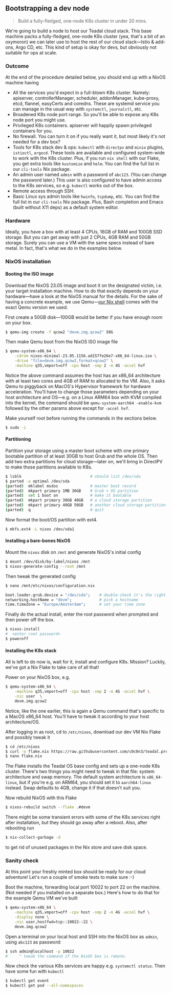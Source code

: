 Bootstrapping a dev node
------------------------
> Build a fully-fledged, one-node K8s cluster in under 20 mins.

We're going to build a node to host our Teadal cloud stack. This base
machine packs a fully-fledged, one-node K8s cluster (yea, that's a bit
of an oxymoron) we can later use to host the rest of our cloud stack—Istio
& add-ons, Argo CD, etc. This kind of setup is okay for devs, but
obviously not suitable for ops at scale.


### Outcome

At the end of the procedure detailed below, you should end up with
a NixOS machine having

- All the services you'd expect in a full-blown K8s cluster.
  Namely: apiserver, controllerManager, scheduler, addonManager,
  kube-proxy, etcd, flannel, easyCerts and coredns. These are
  systemd service you can manage in the usual way with `systemctl`,
  `journalctl`, etc.
- Broadened K8s node port range. So you'll be able to expose any
  K8s node port you might use.
- Privileged K8s containers. apiserver will happily spawn privileged
  containers for you.
- No firewall. You can turn it on if you really want it, but most
  likely it's not needed for a dev box?
- Tools for K8s stack dev & ops: `kubectl` with `directpv` and `minio`
  plugins, `istioctl`, `argocd`. These tools are available and configured
  system-wide to work with the K8s cluster. Plus, if you run `nix shell`
  with our Flake, you get extra tools like `kustomize` and `helm`. You
  can find the full list in our `cli-tools` Nix package.
- An admin user named `admin` with a password of `abc123`. (You
  can change the password later.) This user is also configured
  to have admin access to the K8s services, so e.g. `kubectl`
  works out of the box.
- Remote access through SSH.
- Basic Linux sys admin tools like `hwinfo`, `tcpdump`, etc. You
  can find the full list in our `cli-tools` Nix package. Plus,
  Bash completion and Emacs (built without X11 deps) as a default
  system editor.


### Hardware

Ideally, you have a box with at least 4 CPUs, 16GB of RAM and 100GB
SSD storage. But you can get away with just 2 CPUs, 4GB RAM and 50GB
storage. Surely you can use a VM with the same specs instead of bare
metal. In fact, that's what we do in the examples below.


### NixOS installation

#### Booting the ISO image
Download the NixOS 23.05 image and boot it on the designated victim,
i.e. your target installation machine. How to do that exactly depends
on your hardware—have a look at the NixOS manual for the details. For
the sake of having a concrete example, we use Qemu—[our Nix shell][dev-env]
comes with the exact Qemu version we used.

First create a 50GB disk—100GB would be better if you have enough
room on your box.

```bash
$ qemu-img create -f qcow2 "devm.img.qcow2" 50G
```

Then make Qemu boot from the NixOS ISO image file

```bash
$ qemu-system-x86_64 \
    -cdrom nixos-minimal-23.05.1156.ad157fe26e7-x86_64-linux.iso \
    -drive "file=devm.img.qcow2,format=qcow2" \
    -machine q35,vmport=off -cpu host -smp 2 -m 4G -accel hvf
```

Notice the above command assumes the host has an x86_64 architecture
with at least two cores and 4GB of RAM to allocated to the VM. Also,
it asks Qemu to piggyback on MacOS's Hypervisor framework for hardware
acceleration. You'll have to change those parameters depending on your
host architecture and OS—e.g. on a Linux ARM64 box with KVM compiled
into the kernel, the command should be `qemu-system-aarch64 -enable-kvm`
followed by the other params above except for `-accel hvf`.

Make yourself root before running the commands in the sections below.

```bash
$ sudo -i
```

#### Partitioning
Partition your storage using a master boot scheme with one primary
bootable partition of at least 30GB to host Grub and the whole OS.
Then add two extra partitions for cloud storage—later on, we'll bring
in DirectPV to make those partitions available to K8s.

```bash
$ lsblk                              # should list /dev/sda
$ parted -a optimal /dev/sda
(parted)  mklabel msdos              # master boot record
(parted)  mkpart primary 1MB 30GB    # Grub + OS partition
(parted)  set 1 boot on              # make it bootable
(parted)  mkpart primary 30GB 40GB   # a cloud storage partition
(parted)  mkpart primary 40GB 50GB   # another cloud storage partition
(parted)  q                          # quit
```

Now format the boot/OS partition with ext4.

```bash
$ mkfs.ext4 -L nixos /dev/sda1
```

#### Installing a bare-bones NixOS
Mount the `nixos` disk on `/mnt` and generate NixOS's initial config

```bash
$ mount /dev/disk/by-label/nixos /mnt
$ nixos-generate-config --root /mnt
```

Then tweak the generated config

```bash
$ nano /mnt/etc/nixos/configuration.nix
```

```nix
boot.loader.grub.device = "/dev/sda";    # double-check it's the right disk
networking.hostName = "devm";            # pick a hostname
time.timeZone = "Europe/Amsterdam";      # set your time zone
```

Finally do the actual install, enter the root password when prompted
and then power off the box.

```bash
$ nixos-install
#  <enter root password>
$ poweroff
```

#### Installing the K8s stack
All is left to do now is, wait for it, install and configure K8s.
Mission? Luckily, we've got a Nix Flake to take care of all that!

Power on your NixOS box, e.g.

```bash
$ qemu-system-x86_64 \
    -machine q35,vmport=off -cpu host -smp 2 -m 4G -accel hvf \
    -nic user  \
    devm.img.qcow2
```

Notice, like the one earlier, this is again a Qemu command that's
specific to a MacOS x86_64 host. You'll have to tweak it according
to your host architecture/OS.

After logging in as root, cd to `/etc/nixos`, download our dev VM
Nix Flake and possibly tweak it

```bash
$ cd /etc/nixos
$ curl -o flake.nix https://raw.githubusercontent.com/c0c0n3/teadal.proto/main/nix/nodes/devm/initial-flake.nix
$ nano flake.nix
```

The Flake installs the Teadal OS base config and sets up a one-node
K8s cluster. There's two things you might need to tweak in that file:
system architecture and swap memory. The default system architecture
is `x86_64-linux`, but if you're e.g. on ARM64, you should set it to
`aarch64-linux` instead. Swap defaults to 4GB, change it if that
doesn't suit you.

Now rebuild NixOS with this Flake

```bash
$ nixos-rebuild switch --flake .#devm
```

There might be some transient errors with some of the K8s services
right after installation, but they should go away after a reboot.
Also, after rebooting run

```bash
$ nix-collect-garbage -d
```

to get rid of unused packages in the Nix store and save disk space.


### Sanity check

At this point your freshly minted box should be ready for our cloud
adventure! Let's run a couple of smoke tests to make sure :-)

Boot the machine, forwarding local port 10022 to port 22 on the
machine. (Not needed if you installed on a separate box.) Here's
how to do that for the example Qemu VM we've built

```bash
$ qemu-system-x86_64 \
    -machine q35,vmport=off -cpu host -smp 2 -m 4G -accel hvf \
    -display none \
    -nic user,hostfwd=tcp::10022-:22 \
    devm.img.qcow2
```

Open a terminal on your local host and SSH into the NixOS box as
`admin`, using `abc123` as password:

```bash
$ ssh admin@localhost -p 10022
#     ^ tweak the command if the NixOS box is remote.
```

Now check the various K8s services are happy e.g. `systemctl status`.
Then have some fun with `kubectl`

```bash
$ kubectl get event
$ kubectl get pod --all-namespaces
```




[dev-env]: ../dev-env.md
